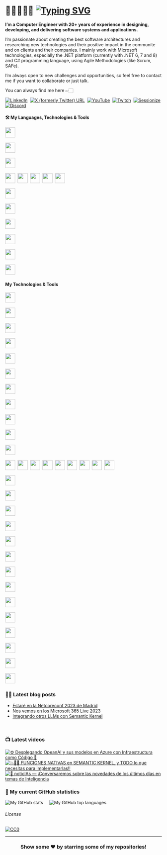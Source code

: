 # 👋🏻👨🏻‍💻 [![Typing SVG](https://readme-typing-svg.demolab.com?font=VT323&size=70&duration=2800&pause=10000&color=719B79&multiline=true&random=false&width=920&height=85&lines=Hi+there!+I'm+Rodrigo+Liberoff)](https://git.io/typing-svg)

**I’m a Computer Engineer with 20+ years of experience in designing, developing, and delivering software systems and applications.**

I’m passionate about creating the best software architectures and researching new technologies and their positive impact in the communite and on clients and their companies. I mainly work with Microsoft technologies, especially the .NET platform (currently with .NET 6, 7 and 8) and C# programming language, using Agile Methodologies (like Scrum, SAFe).

I’m always open to new challenges and opportunities, so feel free to contact me if you want to collaborate or just talk. 

You can always find me here 👉🏻

[![LinkedIn](https://img.shields.io/badge/LinkedIn-0077B5?style=for-the-badge&logo=linkedin&logoColor=white)](https://www.linkedin.com/in/rliberoff/)&nbsp;
[![X (formerly Twitter) URL](https://img.shields.io/badge/follow_me-000?style=for-the-badge&logo=X)](https://twitter.com/rliberoff)&nbsp;
[![YouTube](https://img.shields.io/badge/Subscribe-FF0000?style=for-the-badge&logo=youtube)](https://www.youtube.com/@CODERTECTURA?sub_confirmation=1)&nbsp;
[![Twitch](https://img.shields.io/badge/Subscribe-9146FF?style=for-the-badge&logo=twitch&logoColor=FFF)](https://twitter.com/rliberoff)&nbsp;
[![Sessionize](https://img.shields.io/badge/Sessionize-1AB394?style=for-the-badge&logo=sessionize&logoColor=FFF)](https://twitter.com/rliberoff)&nbsp;
[![Discord](https://img.shields.io/badge/Contact_Me-5865F2?style=for-the-badge&logo=discord&logoColor=FFF)](https://discordapp.com/users/805412670794498059)&nbsp;

#### 🛠️ My Languages, Technologies & Tools

<p float="left">

<img height="32" width="32" src="https://cdn.simpleicons.org/dotnet/512BD4" />&nbsp;
  
  <img height="32" width="32" src="https://cdn.simpleicons.org/csharp/512BD4" />&nbsp;
  
  <img height="32" width="32" src="https://cdn.jsdelivr.net/gh/devicons/devicon/icons/csharp/csharp-plain.svg" />&nbsp;
          
  <img height="32" width="32" src="https://cdn.simpleicons.org/javascript/F7DF1E" />&nbsp;
  <img height="32" width="32" src="https://cdn.simpleicons.org/typescript/3178C6" />&nbsp;
  <img height="32" width="32" src="https://cdn.simpleicons.org/html5/E34F26" />&nbsp;
<img height="32" width="32" src="https://cdn.simpleicons.org/uml/FABD14" />&nbsp;
<img height="32" width="32" src="https://cdn.simpleicons.org/dotenv/ECD53F" />&nbsp;

<img height="32" width="32" src="https://cdn.simpleicons.org/css3/1572B6" />&nbsp;

<img height="32" width="32" src="https://cdn.simpleicons.org/python/3776AB" />&nbsp;

<img height="32" width="32" src="https://cdn.simpleicons.org/yaml/CB171E" />&nbsp;



<img height="32" width="32" src="https://cdn.simpleicons.org/linux/FCC624" />&nbsp;

<img height="32" width="32" src="https://cdn.simpleicons.org/linux/FCC624" />&nbsp;

<img height="32" width="32" src="https://cdn.simpleicons.org/windows/0078D4" />&nbsp;

  
</p>

#### My Technologies & Tools

<p float="left">



<img height="32" width="32" src="https://cdn.simpleicons.org/sonarlint/CB2029" />&nbsp;

<img height="32" width="32" src="https://cdn.simpleicons.org/visualstudio/5C2D91" />&nbsp;

<img height="32" width="32" src="https://cdn.simpleicons.org/openai/412991/C0C0C0" />&nbsp;

<img height="32" width="32" src="https://cdn.simpleicons.org/dapr/5391FE" />&nbsp;


<img height="32" width="32" src="https://cdn.simpleicons.org/googlechrome/4285F4" />&nbsp;

<img height="32" width="32" src="https://cdn.simpleicons.org/azuredevops/0078D7" />&nbsp;

<img height="32" width="32" src="https://cdn.simpleicons.org/microsoftedge/0078D7" />&nbsp;

<img height="32" width="32" src="https://cdn.simpleicons.org/microsoftazure/0078D4" />&nbsp;

<img height="32" width="32" src="https://cdn.simpleicons.org/nuget/004880" />&nbsp;

<img height="32" width="32" src="https://cdn.simpleicons.org/powershell/5391FE" />&nbsp;

<img height="32" width="32" src="https://cdn.simpleicons.org/ngrok/1F1E37/C0C0C0" />&nbsp;


  
  <img height="32" width="32" src="https://cdn.simpleicons.org/npm/CB3837" />&nbsp;
  <img height="32" width="32" src="https://cdn.simpleicons.org/git/F05032" />&nbsp;
  <img height="32" width="32" src="https://cdn.simpleicons.org/brave/FB542B" />&nbsp;
  <img height="32" width="32" src="https://cdn.simpleicons.org/firefox/FF7139" />&nbsp;
  <img height="32" width="32" src="https://cdn.simpleicons.org/postman/FF6C37" />&nbsp;
<img height="32" width="32" src="https://cdn.simpleicons.org/jupyter/F37626" />&nbsp;
<img height="32" width="32" src="https://cdn.simpleicons.org/prettier/F7B93E" />&nbsp;
<img height="32" width="32" src="https://cdn.simpleicons.org/swagger/85EA2D" />&nbsp;
<img height="32" width="32" src="https://cdn.simpleicons.org/openapiinitiative/6BA539" />&nbsp;

<img height="32" width="32" src="https://cdn.simpleicons.org/nodedotjs/339933" />&nbsp;

<img height="32" width="32" src="https://cdn.simpleicons.org/notepadplusplus/90E59A" />&nbsp;

<img height="32" width="32" src="https://cdn.simpleicons.org/docker/2496ED" />&nbsp;

<img height="32" width="32" src="https://cdn.simpleicons.org/sonarcloud/F3702A" />&nbsp;



<img height="32" width="32" src="https://cdn.simpleicons.org/scpfoundation/000000/FFFFFF" />&nbsp;

<img height="32" width="32" src="https://cdn.simpleicons.org/startrek/FFE200" />&nbsp;

<img height="32" width="32" src="https://cdn.simpleicons.org/pexels/05A081" />&nbsp;

<img height="32" width="32" src="https://cdn.simpleicons.org/canva/00C4CC" />&nbsp;

<img height="32" width="32" src="https://cdn.simpleicons.org/visualstudiocode/007ACC" />&nbsp;

<img height="32" width="32" src="https://cdn.simpleicons.org/dungeonsanddragons/ED1C24" />&nbsp;

<img height="32" width="32" src="https://cdn.simpleicons.org/editorconfig/FEFEFE" />&nbsp;

<img height="32" width="32" src="https://cdn.simpleicons.org/microsoft/5E5E5E" />&nbsp;

<img height="32" width="32" src="https://cdn.simpleicons.org/windowsterminal/4D4D4D" />&nbsp;

<img height="32" width="32" src="https://cdn.simpleicons.org/obsstudio/302E31" />&nbsp;


  
</p>

### ✍🏻 Latest blog posts

<!-- BLOGPOSTS:START -->
- [Estaré en la Netcoreconf 2023 de Madrid](https://codertectura.com//posts/nos-vemos-en-la-net-core-conf-2023-madrid)
- [Nos vemos en los Microsoft 365 Live 2023](https://codertectura.com//posts/nos-vemos-en-microsoft-365-live-2023)
- [Integrando otros LLMs con Semantic Kernel](https://codertectura.com//posts/integrando-otros-llms-con-semantic-kernel)
<!-- BLOGPOSTS:END -->

&nbsp;&nbsp;&nbsp;<img height="16" src="https://img.shields.io/badge/rss-F88900?style=for-the-badge&logo=rss&logoColor=white" />


### 📺 Latest videos
<!-- BEGIN YOUTUBE-CARDS -->
[![⚙️ Desplegando OpeanAI y sus modelos en Azure con Infraestructura como Código 🦾](https://ytcards.demolab.com/?id=QVcGvtJ3vRc&title=%E2%9A%99%EF%B8%8F+Desplegando+OpeanAI+y+sus+modelos+en+Azure+con+Infraestructura+como+C%C3%B3digo+%F0%9F%A6%BE&lang=en&timestamp=1695049230&background_color=%230d1117&title_color=%23ffffff&stats_color=%23dedede&max_title_lines=2&width=250&border_radius=5 "⚙️ Desplegando OpeanAI y sus modelos en Azure con Infraestructura como Código 🦾")](https://www.youtube.com/watch?v=QVcGvtJ3vRc)
[![💥🫵🏻 FUNCIONES NATIVAS en SEMANTIC KERNEL, y TODO lo que necesitas para implementarlas‼️](https://ytcards.demolab.com/?id=mSJa0oaS_XE&title=%F0%9F%92%A5%F0%9F%AB%B5%F0%9F%8F%BB+FUNCIONES+NATIVAS+en+SEMANTIC+KERNEL%2C+y+TODO+lo+que+necesitas+para+implementarlas%E2%80%BC%EF%B8%8F&lang=en&timestamp=1689260435&background_color=%230d1117&title_color=%23ffffff&stats_color=%23dedede&max_title_lines=2&width=250&border_radius=5 "💥🫵🏻 FUNCIONES NATIVAS en SEMANTIC KERNEL, y TODO lo que necesitas para implementarlas‼️")](https://www.youtube.com/watch?v=mSJa0oaS_XE)
[![📢 noticIAs — ¡Conversaremos sobre las novedades de los últimos días en temas de Inteligencia](https://ytcards.demolab.com/?id=ARUDgt6kB6g&title=%F0%9F%93%A2+noticIAs+%E2%80%94+%C2%A1Conversaremos+sobre+las+novedades+de+los+%C3%BAltimos+d%C3%ADas+en+temas+de+Inteligencia&lang=en&timestamp=1688490821&background_color=%230d1117&title_color=%23ffffff&stats_color=%23dedede&max_title_lines=2&width=250&border_radius=5 "📢 noticIAs — ¡Conversaremos sobre las novedades de los últimos días en temas de Inteligencia")](https://www.youtube.com/watch?v=ARUDgt6kB6g)
<!-- END YOUTUBE-CARDS -->

### 📐 My current GitHub statistics

![My GitHub stats](https://github-readme-stats.vercel.app/api?username=rliberoff&rank_icon=github&show_icons=true&theme=gotham)
&nbsp;&nbsp;&nbsp;
![My GitHub top languages](https://github-readme-stats.vercel.app/api/top-langs/?username=rliberoff&layout=compact&show_icons=true&theme=gotham)



###### License

[![CC0](https://licensebuttons.net/p/zero/1.0/88x31.png)](https://creativecommons.org/publicdomain/zero/1.0/)

<hr>
<div align="center">

### Show some ❤️ by starring some of my repositories!

</div>
